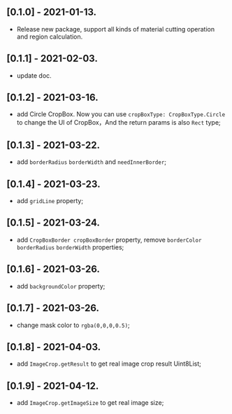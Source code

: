 ## [0.1.0] - 2021-01-13.

* Release new package, support all kinds of material cutting operation and region calculation.

## [0.1.1] - 2021-02-03.

* update doc.

## [0.1.2] - 2021-03-16.

* add Circle CropBox. Now you can use `cropBoxType: CropBoxType.Circle` to change the UI of CropBox，And the return params is also `Rect` type;

## [0.1.3] - 2021-03-22.

* add `borderRadius` `borderWidth` and `needInnerBorder`;

## [0.1.4] - 2021-03-23.

* add `gridLine` property;

## [0.1.5] - 2021-03-24.

* add `CropBoxBorder cropBoxBorder` property, remove `borderColor` `borderRadius` `borderWidth` properties;

## [0.1.6] - 2021-03-26.

* add `backgroundColor` property;

## [0.1.7] - 2021-03-26.

* change mask color to `rgba(0,0,0,0.5)`;

## [0.1.8] - 2021-04-03.

* add `ImageCrop.getResult` to get real image crop result Uint8List;

## [0.1.9] - 2021-04-12.

* add `ImageCrop.getImageSize` to get real image size;
